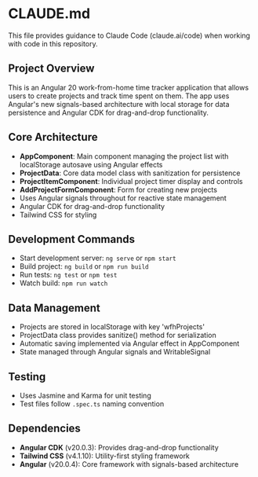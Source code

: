 # CLAUDE.md

This file provides guidance to Claude Code (claude.ai/code) when working with code in this repository.

## Project Overview
This is an Angular 20 work-from-home time tracker application that allows users to create projects and track time spent on them. The app uses Angular's new signals-based architecture with local storage for data persistence and Angular CDK for drag-and-drop functionality.

## Core Architecture
- **AppComponent**: Main component managing the project list with localStorage autosave using Angular effects
- **ProjectData**: Core data model class with sanitization for persistence
- **ProjectItemComponent**: Individual project timer display and controls
- **AddProjectFormComponent**: Form for creating new projects
- Uses Angular signals throughout for reactive state management
- Angular CDK for drag-and-drop functionality
- Tailwind CSS for styling

## Development Commands
- Start development server: `ng serve` or `npm start`
- Build project: `ng build` or `npm run build`
- Run tests: `ng test` or `npm test`
- Watch build: `npm run watch`

## Data Management
- Projects are stored in localStorage with key 'wfhProjects'
- ProjectData class provides sanitize() method for serialization
- Automatic saving implemented via Angular effect in AppComponent
- State managed through Angular signals and WritableSignal

## Testing
- Uses Jasmine and Karma for unit testing
- Test files follow `.spec.ts` naming convention

## Dependencies
- **Angular CDK** (v20.0.3): Provides drag-and-drop functionality
- **Tailwind CSS** (v4.1.10): Utility-first styling framework
- **Angular** (v20.0.4): Core framework with signals-based architecture